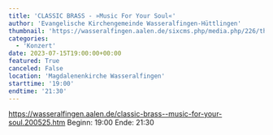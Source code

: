 ```yaml
---
title: 'CLASSIC BRASS - »Music For Your Soul«'
author: 'Evangelische Kirchengemeinde Wasseralfingen-Hüttlingen'
thumbnail: 'https://wasseralfingen.aalen.de/sixcms.php/media.php/226/thumbnails/2022_classicbrass_vii01.jpg.615169.jpg'
categories:
  - 'Konzert'
date: 2023-07-15T19:00:00+00:00
featured: True
canceled: False
location: 'Magdalenenkirche Wasseralfingen'
starttime: '19:00'
endtime: '21:30'
---
```

https://wasseralfingen.aalen.de/classic-brass--music-for-your-soul.200525.htm
Beginn: 19:00
 Ende: 21:30